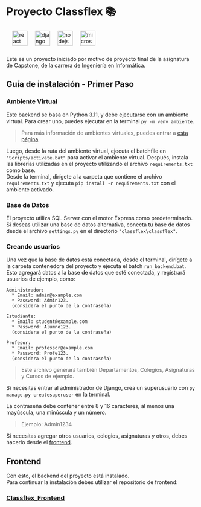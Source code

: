 # Proyecto Classflex 📚
###

<div align="left">
  <img width="12" />
  <img src="https://cdn.jsdelivr.net/gh/devicons/devicon/icons/react/react-original.svg" height="40" alt="react logo"  />
  <img width="12" />
  <img src="https://cdn.jsdelivr.net/gh/devicons/devicon/icons/django/django-plain.svg" height="40" alt="django logo"  />
  <img width="12" />
  <img src="https://cdn.jsdelivr.net/gh/devicons/devicon/icons/nodejs/nodejs-original.svg" height="40" alt="nodejs logo"  />
  <img width="12" />
  <img src="https://cdn.jsdelivr.net/gh/devicons/devicon/icons/microsoftsqlserver/microsoftsqlserver-plain.svg" height="40" alt="microsoftsqlserver logo"  />
</div>

###

Este es un proyecto iniciado por motivo de proyecto final de la asignatura de Capstone, de la carrera de Ingeniería en Informática.

###

## Guía de instalación - Primer Paso

### Ambiente Virtual

Este backend se basa en Python 3.11, y debe ejecutarse con un ambiente virtual. Para crear uno, puedes ejecutar en la terminal `py -m venv ambiente`.
> Para más información de ambientes virtuales, puedes entrar a [esta página](https://docs.python.org/es/3.11/library/venv.html#creating-virtual-environments)

Luego, desde la ruta del ambiente virtual, ejecuta el batchfile en `"Scripts/activate.bat"` para activar el ambiente virtual. Después, instala las librerías utilizadas en el proyecto utilizando el archivo `requirements.txt` como base.<br/>
Desde la terminal, dirígete a la carpeta que contiene el archivo `requirements.txt` y ejecuta `pip install -r requirements.txt` con el ambiente activado.

### Base de Datos

El proyecto utiliza SQL Server con el motor Express como predeterminado. Si deseas utilizar una base de datos alternativa, conecta tu base de datos desde el archivo `settings.py` en el directorio `"classflex\classflex"`.

### Creando usuarios

Una vez que la base de datos está conectada, desde el terminal, dirígete a la carpeta contenedora del proyecto y ejecuta el batch `run_backend.bat`.<br/>
Esto agregará datos a la base de datos que esté conectada, y registrará usuarios de ejemplo, como:
```
Administrador:
  * Email: admin@example.com
  * Password: Admin123.
  (considera el punto de la contraseña)

Estudiante:
  * Email: student@example.com
  * Password: Alumno123.
  (considera el punto de la contraseña)

Profesor:
  * Email: professor@example.com
  * Password: Profe123.
  (considera el punto de la contraseña)
```
> Este archivo generará también Departamentos, Colegios, Asignaturas y Cursos de ejemplo.

Si necesitas entrar al administrador de Django, crea un superusuario con `py manage.py createsuperuser` en la terminal.

La contraseña debe contener entre 8 y 16 caracteres, al menos una mayúscula, una minúscula y un número.<br>
> Ejemplo: Admin1234

Si necesitas agregar otros usuarios, colegios, asignaturas y otros, debes hacerlo desde el [frontend](#frontend).

## Frontend

Con esto, el backend del proyecto está instalado.<br/>
Para continuar la instalación debes utilizar el repositorio de frontend:
### **[Classflex_Frontend](https://github.com/Basty1420/Classflex_Front)**
